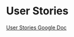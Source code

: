 # User Stories

[User Stories Google Doc](https://docs.google.com/document/d/1EPuuq-_6P5PVdozTsiyIG629ptecHgPFdGXX73yEIGE/edit?usp=sharing)

